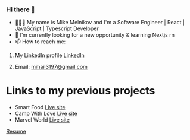 ### Hi there 👋

- 👨🏼‍💻 My name is Mike Melnikov and I'm a Software Engineer | React | JavaScript | Typescript Developer
- 🌱 I’m currently looking for a new opportunity & learning Nextjs rn
- 📫 How to reach me:
 1. My LinkedIn profile
[LinkedIn](https://www.linkedin.com/in/mike-mel/)

 3. Email: mihail3197@gmail.com

# Links to my previous projects
- Smart Food
[Live site](https://mikemel31.github.io/SmartFood/)
- Camp With Love
[Live site](https://campproject-mike.herokuapp.com/home)
- Marvel World
[Live site](https://mikesmarvel.herokuapp.com/)


[Resume](https://docs.google.com/document/d/1os7CtsM7rbX2Gg03di2mMbX3iwzPmTwmlBGJZuAAbTs/edit?tab=t.0)
